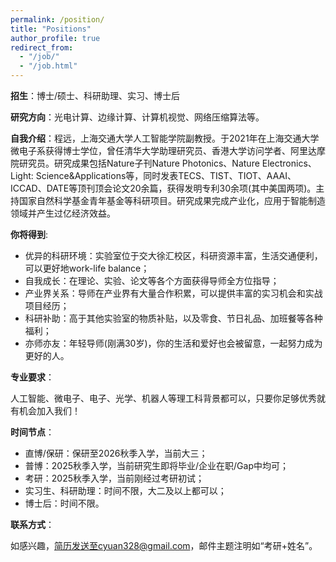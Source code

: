 ```yaml
---
permalink: /position/
title: "Positions"
author_profile: true
redirect_from: 
  - "/job/"
  - "/job.html"
---
```


__招生__：博士/硕士、科研助理、实习、博士后

__研究方向__：光电计算、边缘计算、计算机视觉、网络压缩算法等。

__自我介绍__：程远，上海交通大学人工智能学院副教授。于2021年在上海交通大学微电子系获得博士学位，曾任清华大学助理研究员、香港大学访问学者、阿里达摩院研究员。研究成果包括Nature子刊Nature Photonics、Nature Electronics、Light: Science&Applications等，同时发表TECS、TIST、TIOT、AAAI、ICCAD、DATE等顶刊顶会论文20余篇，获得发明专利30余项(其中美国两项)。主持国家自然科学基金青年基金等科研项目。研究成果完成产业化，应用于智能制造领域并产生过亿经济效益。

__你将得到__:

- 优异的科研环境：实验室位于交大徐汇校区，科研资源丰富，生活交通便利，可以更好地work-life balance；
- 自我成长：在理论、实验、论文等各个方面获得导师全方位指导；
- 产业界关系：导师在产业界有大量合作积累，可以提供丰富的实习机会和实战项目经历；
- 科研补助：高于其他实验室的物质补贴，以及零食、节日礼品、加班餐等各种福利；
- 亦师亦友：年轻导师(刚满30岁)，你的生活和爱好也会被留意，一起努力成为更好的人。

__专业要求__：

人工智能、微电子、电子、光学、机器人等理工科背景都可以，只要你足够优秀就有机会加入我们！

__时间节点__：

- 直博/保研：保研至2026秋季入学，当前大三；
- 普博：2025秋季入学，当前研究生即将毕业/企业在职/Gap中均可；
- 考研：2025秋季入学，当前刚经过考研初试；
- 实习生、科研助理：时间不限，大二及以上都可以；
- 博士后：时间不限。

__联系方式__：

如感兴趣，简历发送至cyuan328@gmail.com，邮件主题注明如“考研+姓名”。



